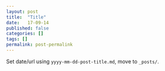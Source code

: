 ```yaml
---
layout: post
title:  "Title"
date:   17-09-14
published: false
categories: []
tags: []
permalink: post-permalink
---
```


Set date/url using `yyyy-mm-dd-post-title.md`, move to `_posts/`.



<!--more-->
